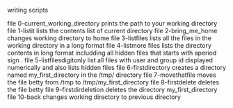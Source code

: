 writing scripts

file 0-current_working_directory prints the path to your working directory
file 1-listit lists the contents list of current directory
file 2-bring_me_home changes working directory to home
file 3-listfiles lists all the files in the working directory in a long format
file 4-listmore files lists the directory contents in long format includding all hidden files that starts with aperiod sign .
file 5-listfilesdigitonly list all files with user and group id displayed numerically and also lists hidden files
file 6-firstdirectory creates a directory named my_first_directory in the /tmp/ directory
file 7-movethatfile moves the file betty from /tmp to /tmp/my_first_directory
file 8-firstdelete deletes the file betty
file 9-firstdirdeletion deletes the directory my_first_directory
file 10-back changes working directory to previous directory

